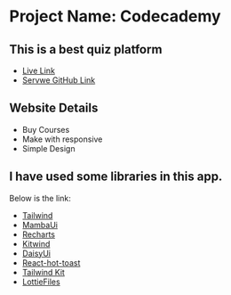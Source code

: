 # Project Name: Codecademy
 
## This is a best quiz platform 
 
- [Live Link](https://codecademy-dadbe.web.app/)
- [Servwe GitHub Link](https://github.com/RsRuh/codecademy-Server)
 
## Website Details 
- Buy Courses
- Make with responsive
- Simple Design
 
 
## I have used some libraries in this app. 
Below is the link: 
 
- [Tailwind](https://tailwindcss.com/)
- [MambaUi](https://www.mambaui.com/)
- [Recharts](https://recharts.org/en-US)
- [Kitwind](https://kitwind.io/)
- [DaisyUi](https://daisyui.com/docs/cdn/)
- [React-hot-toast](https://react-hot-toast.com/)
- [Tailwind Kit](https://www.tailwind-kit.com/templates)
- [LottieFiles](https://lottiefiles.com/search?q=quiz&category=animations&animations-page=1)
